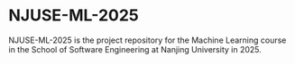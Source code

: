 # NJUSE-ML-2025
NJUSE-ML-2025 is the project repository for the Machine Learning course in the School of Software Engineering at Nanjing University in 2025.
